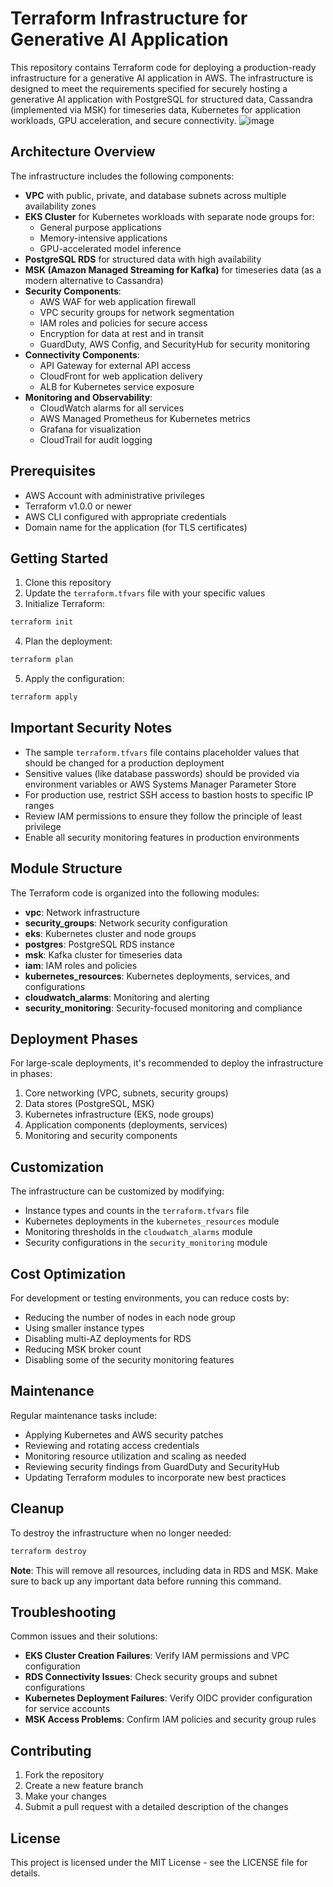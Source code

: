 # Terraform Infrastructure for Generative AI Application

This repository contains Terraform code for deploying a production-ready infrastructure for a generative AI application in AWS. The infrastructure is designed to meet the requirements specified for securely hosting a generative AI application with PostgreSQL for structured data, Cassandra (implemented via MSK) for timeseries data, Kubernetes for application workloads, GPU acceleration, and secure connectivity.
![image](https://github.com/user-attachments/assets/2cdc308f-5c5a-4bbc-8ef8-0825c27ebcd9)


## Architecture Overview

The infrastructure includes the following components:

- **VPC** with public, private, and database subnets across multiple availability zones
- **EKS Cluster** for Kubernetes workloads with separate node groups for:
  - General purpose applications
  - Memory-intensive applications
  - GPU-accelerated model inference
- **PostgreSQL RDS** for structured data with high availability
- **MSK (Amazon Managed Streaming for Kafka)** for timeseries data (as a modern alternative to Cassandra)
- **Security Components**:
  - AWS WAF for web application firewall
  - VPC security groups for network segmentation
  - IAM roles and policies for secure access
  - Encryption for data at rest and in transit
  - GuardDuty, AWS Config, and SecurityHub for security monitoring
- **Connectivity Components**:
  - API Gateway for external API access
  - CloudFront for web application delivery
  - ALB for Kubernetes service exposure
- **Monitoring and Observability**:
  - CloudWatch alarms for all services
  - AWS Managed Prometheus for Kubernetes metrics
  - Grafana for visualization
  - CloudTrail for audit logging

## Prerequisites

- AWS Account with administrative privileges
- Terraform v1.0.0 or newer
- AWS CLI configured with appropriate credentials
- Domain name for the application (for TLS certificates)

## Getting Started

1. Clone this repository
2. Update the `terraform.tfvars` file with your specific values
3. Initialize Terraform:

```bash
terraform init
```

4. Plan the deployment:

```bash
terraform plan
```

5. Apply the configuration:

```bash
terraform apply
```

## Important Security Notes

- The sample `terraform.tfvars` file contains placeholder values that should be changed for a production deployment
- Sensitive values (like database passwords) should be provided via environment variables or AWS Systems Manager Parameter Store
- For production use, restrict SSH access to bastion hosts to specific IP ranges
- Review IAM permissions to ensure they follow the principle of least privilege
- Enable all security monitoring features in production environments

## Module Structure

The Terraform code is organized into the following modules:

- **vpc**: Network infrastructure
- **security_groups**: Network security configuration
- **eks**: Kubernetes cluster and node groups
- **postgres**: PostgreSQL RDS instance
- **msk**: Kafka cluster for timeseries data
- **iam**: IAM roles and policies
- **kubernetes_resources**: Kubernetes deployments, services, and configurations
- **cloudwatch_alarms**: Monitoring and alerting
- **security_monitoring**: Security-focused monitoring and compliance

## Deployment Phases

For large-scale deployments, it's recommended to deploy the infrastructure in phases:

1. Core networking (VPC, subnets, security groups)
2. Data stores (PostgreSQL, MSK)
3. Kubernetes infrastructure (EKS, node groups)
4. Application components (deployments, services)
5. Monitoring and security components

## Customization

The infrastructure can be customized by modifying:

- Instance types and counts in the `terraform.tfvars` file
- Kubernetes deployments in the `kubernetes_resources` module
- Monitoring thresholds in the `cloudwatch_alarms` module
- Security configurations in the `security_monitoring` module

## Cost Optimization

For development or testing environments, you can reduce costs by:

- Reducing the number of nodes in each node group
- Using smaller instance types
- Disabling multi-AZ deployments for RDS
- Reducing MSK broker count
- Disabling some of the security monitoring features

## Maintenance

Regular maintenance tasks include:

- Applying Kubernetes and AWS security patches
- Reviewing and rotating access credentials
- Monitoring resource utilization and scaling as needed
- Reviewing security findings from GuardDuty and SecurityHub
- Updating Terraform modules to incorporate new best practices

## Cleanup

To destroy the infrastructure when no longer needed:

```bash
terraform destroy
```

**Note**: This will remove all resources, including data in RDS and MSK. Make sure to back up any important data before running this command.

## Troubleshooting

Common issues and their solutions:

- **EKS Cluster Creation Failures**: Verify IAM permissions and VPC configuration
- **RDS Connectivity Issues**: Check security groups and subnet configurations
- **Kubernetes Deployment Failures**: Verify OIDC provider configuration for service accounts
- **MSK Access Problems**: Confirm IAM policies and security group rules

## Contributing

1. Fork the repository
2. Create a new feature branch
3. Make your changes
4. Submit a pull request with a detailed description of the changes

## License

This project is licensed under the MIT License - see the LICENSE file for details.

